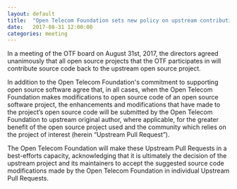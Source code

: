 ```yaml
---
layout: default
title:  "Open Telecom Foundation sets new policy on upstream contributions"
date:   2017-08-31 12:00:00
categories: meeting
---
```


In a meeting of the OTF board on August 31st, 2017, the directors agreed unanimously that all open source projects that the OTF participates in will contribute source code back to the upstream open source project. 

In addition to the Open Telecom Foundation's commitment to supporting open source software agree that, in all cases, when the Open Telecom Foundation makes modifications to open source code of an open source software project, the enhancements and modifications that have made to the project’s open source code will be submitted by the Open Telecom Foundation to upstream original author, where applicable, for the greater benefit of the open source project used and the community which relies on the project of interest (herein “Upstream Pull Request”). 

The Open Telecom Foundation will make these Upstream Pull Requests in a best-efforts capacity, acknowledging that it is ultimately the decision of the upstream project and its maintainers to accept the suggested source code modifications made by the Open Telecom Foundation in individual Upstream Pull Requests. 

